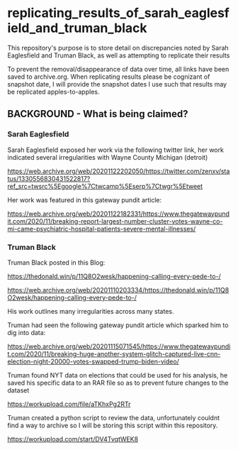 # replicating_results_of_sarah_eaglesfield_and_truman_black
This repository's purpose is to store detail on discrepancies noted by Sarah Eaglesfield and Truman Black, as well as attempting to replicate their results

To prevent the removal/disappearance of data over time, all links have been saved to archive.org.  When replicating results please be cognizant of snapshot date, I will provide the snapshot dates I use such that results may be replicated apples-to-apples.

## BACKGROUND - What is being claimed?

### Sarah Eaglesfield

Sarah Eaglesfield exposed her work via the following twitter link,  her work indicated several irregularities with Wayne County Michigan (detroit)

https://web.archive.org/web/20201122202050/https://twitter.com/zenxv/status/1330556830431522817?ref_src=twsrc%5Egoogle%7Ctwcamp%5Eserp%7Ctwgr%5Etweet

Her work was featured in this gateway pundit article:

https://web.archive.org/web/20201122182331/https://www.thegatewaypundit.com/2020/11/breaking-report-largest-number-cluster-votes-wayne-co-mi-came-psychiatric-hospital-patients-severe-mental-illnesses/

### Truman Black

Truman Black posted in this Blog:

https://thedonald.win/p/11Q8O2wesk/happening-calling-every-pede-to-/

https://web.archive.org/web/20201110203334/https://thedonald.win/p/11Q8O2wesk/happening-calling-every-pede-to-/

His work outlines many irregularities across many states.  

Truman had seen the following gateway pundit article which sparked him to dig into data:

https://web.archive.org/web/20201115071545/https://www.thegatewaypundit.com/2020/11/breaking-huge-another-system-glitch-captured-live-cnn-election-night-20000-votes-swapped-trump-biden-video/

Truman found NYT data on elections that could be used for his analysis, he saved his specific data to an RAR file so as to prevent future changes to the dataset

https://workupload.com/file/aTKhxPg2RTr

Truman created a python  script to review the data, unfortunately couldnt find a way to archive so I will be storing this script within this repository.

https://workupload.com/start/DV4TvqtWEK8
